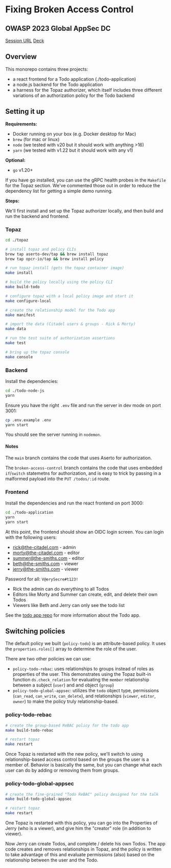 # Fixing Broken Access Control
## OWASP 2023 Global AppSec DC

[Session URL](https://sched.co/1ObH0)
[Deck](https://static.sched.com/hosted_files/owasp2023globalappsecwashin/2e/Global%20AppSec%202023%20-%20Fixing%20Broken%20Access%20Control%20-%20Omri%20Gazitt.pptx)

## Overview

This monorepo contains three projects:
* a react frontend for a Todo application (./todo-application)
* a node.js backend for the Todo application
* a harness for the Topaz authorizer, which itself includes three different variations of an authorization policy for the Todo backend

## Setting it up

**Requirements:**
* Docker running on your box (e.g. Docker desktop for Mac)
* `brew` (for mac or linux)
* `node` (we tested with v20 but it should work with anything >16)
* `yarn` (we tested with v1.22 but it should work with any v1)

**Optional:**
* `go` v1.20+

If you have go installed, you can use the gRPC health probes in the `Makefile` for the Topaz section. We've commented those out in order to reduce the dependency list for getting a simple demo running.

**Steps:**

We'll first install and set up the Topaz authorizer locally, and then build and run the backend and frontend.

### Topaz

```sh
cd ./topaz

# install topaz and policy CLIs
brew tap aserto-dev/tap && brew install topaz
brew tap opcr-io/tap && brew install policy

# run topaz install (gets the topaz container image)
make install

# build the policy locally using the policy CLI
make build-todo

# configure topaz with a local policy image and start it
make configure-local

# create the relationship model for the Todo app
make manifest

# import the data (Citadel users & groups - Rick & Morty)
make data

# run the test suite of authorization assertions
make test

# bring up the topaz console
make console
```

### Backend

Install the dependencies:

```sh
cd ./todo-node-js
yarn
```

Ensure you have the right `.env` file and run the server in dev mode on port 3001:

```sh
cp .env.example .env
yarn start
```

You should see the server running in `nodemon`.

#### Notes

The `main` branch contains the code that uses Aserto for authorization.

The `broken-access-control` branch contains the code that uses embedded `if`/`switch` statemetns for authorization, and is easy to trick by passing in a malformed payload into the `PUT /todos/:id` route.

### Frontend

Install the dependencies and run the react frontend on port 3000:

```sh
cd ./todo-application
yarn
yarn start
```

At this point, the frontend should show an OIDC login screen. You can login with the following users:
* rick@the-citadel.com - admin
* morty@the-citadel.com - editor
* summer@the-smiths.com - editor
* beth@the-smiths.com - viewer
* jerry@the-smiths.com - viewer

Password for all: `V@erySecre#t123!`

* Rick the admin can do everything to all Todos
* Editors like Morty and Summer can create, edit, and delete their own Todos
* Viewers like Beth and Jerry can only see the todo list

See the [todo app repo](https://github.com/aserto-demo/todo-application) for more information about the Todo app.

## Switching policies

The default policy we built (`policy-todo`) is an attribute-based policy. It uses the `properties.roles[]` array to determine the role of the user.

There are two other policies we can use:
* `policy-todo-rebac`: uses relationships to groups instead of roles as properties of the user. This demonstrates using the Topaz built-in function `ds.check_relation` for evaluating the `member` relationship between a subject (`user`) and and object (`group`)
* `policy-todo-global-appsec`: utilizes the `todo` object type, permissions (`can_read`, `can_write`, `can_delete`), and relationships (`viewer`, `editor`, `owner`) to make the policy truly relationship-based.

### policy-todo-rebac

```sh
# create the group-based ReBAC policy for the todo app
make build-todo-rebac

# restart topaz
make restart
```

Once Topaz is restarted with the new policy, we'll switch to using relationship-based access control based on the groups the user is a member of. Behavior is basically the same, but you can change what each user can do by adding or removing them from groups.

### policy-todo-global-appsec

```sh
# create the fine-grained "Todo ReBAC" policy designed for the talk
make build-todo-global-appsec

# restart topaz
make restart
```

One Topaz is restarted with this policy, you can go into the Properties of Jerry (who is a viewer), and give him the "creator" role (in addition to viewer). 

Now Jerry can create Todos, and complete / delete his own Todos. The app code creates and removes relationships in Topaz, and the policy is written to take advantage of this and evaluate permissions (also) based on the relationship between the user and the Todo.

